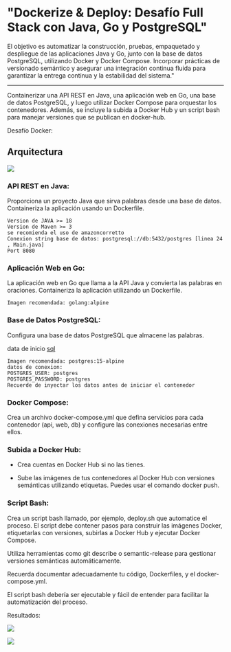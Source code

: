 # "Dockerize & Deploy: Desafío Full Stack con Java, Go y PostgreSQL"

El objetivo es automatizar la construcción, pruebas, empaquetado y despliegue de las aplicaciones Java y Go, junto con la base de datos PostgreSQL, utilizando Docker y Docker Compose. Incorporar prácticas de versionado semántico y asegurar una integración continua fluida para garantizar la entrega continua y la estabilidad del sistema."

---

Containerizar una API REST en Java, una aplicación web en Go, una base de datos PostgreSQL, y luego utilizar Docker Compose para orquestar los contenedores. Además, se incluye la subida a Docker Hub y un script bash para manejar versiones que se publican en docker-hub.

Desafío Docker:

## Arquitectura 

![](../assets/1.png)

### API REST en Java:

Proporciona un proyecto Java que sirva palabras desde una base de datos. Containeriza la aplicación usando un Dockerfile.
```
Version de JAVA >= 18
Version de Maven >= 3
se recomienda el uso de amazoncorretto
Conexion string base de datos: postgresql://db:5432/postgres [linea 24 , Main.java]
Port 8080
```

### Aplicación Web en Go:

La aplicación web en Go que llama a la API Java y convierta las palabras en oraciones. Containeriza la aplicación utilizando un Dockerfile.

```
Imagen recomendada: golang:alpine
```

### Base de Datos PostgreSQL:

Configura una base de datos PostgreSQL que almacene las palabras.

data de inicio [sql](../wordsmith/db/words.sql)

```
Imagen recomendada: postgres:15-alpine
datos de conexion:
POSTGRES_USER: postgres
POSTGRES_PASSWORD: postgres
Recuerde de inyectar los datos antes de iniciar el contenedor
```

### Docker Compose:

Crea un archivo docker-compose.yml que defina servicios para cada contenedor (api, web, db) y configure las conexiones necesarias entre ellos.

### Subida a Docker Hub:

- Crea cuentas en Docker Hub si no las tienes.

- Sube las imágenes de tus contenedores al Docker Hub con versiones semánticas utilizando etiquetas. Puedes usar el comando docker push.

### Script Bash:

Crea un script bash llamado, por ejemplo, deploy.sh que automatice el proceso.
El script debe contener pasos para construir las imágenes Docker, etiquetarlas con versiones, subirlas a Docker Hub y ejecutar Docker Compose.

Utiliza herramientas como git describe o semantic-release para gestionar versiones semánticas automáticamente.

Recuerda documentar adecuadamente tu código, Dockerfiles, y el docker-compose.yml. 

El script bash debería ser ejecutable y fácil de entender para facilitar la automatización del proceso.

Resultados:

![](../assets/2.png)

![](../assets/3.png)